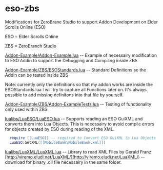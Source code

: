 eso-zbs
=======

Modifications for ZeroBrane Studio to support Addon Development on Elder Scrolls Online (ESO)

ESO = Elder Scrolls Online

ZBS = ZeroBranch Studio

[Addon-Example/Addon-Example.lua](Addon-Example/Addon-Example.lua) -- Example of necessairy modification to ESO Addin to
support the Debugging and Compiling inside ZBS

[Addon-Example/ZBS/ESOStandards.lua](Addon-Example/ZBS/ESOStandards.lua)  -- Standard Definitions so the Addin can be tested inside ZBS

Note: currently only the definitions so that my addon works are inside the ESOStandards.lua
I will try to capture all Functions later on. It's always possible to add missing definitons into that file by yourself.

[Addon-Example/ZBS/Addon-ExampleTests.lua](Addon-Example/ZBS/Addon-ExampleTests.lua)  -- Testing of functionality only used within ZBS

[lualibs/LuaESO/LuaESO.lua](lualibs/LuaESO/LuaESO.lua) -- Supports reading an ESO GuiXML and converts them into Lua Objects.
This is necessairy to avoid compile errors for objects created by ESO during reading of the XML.

```lua
  require [[LuaESO]] -- required to Convert ESO GuiXML to Lua Objects
  LuaESO:GetXML([[MobileBank\MobileBank.xml]]) 
  ```

[lualibs/LuaXML/LuaXML.lua](lualibs/LuaXML/LuaXML.lua)  -- Library to read XML Files by Gerald Franz [http://viremo.eludi.net/LuaXML/](http://viremo.eludi.net/LuaXML/)  -- download for binary .dll file necessairy in the same folder.

